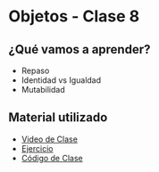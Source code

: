 # Objetos - Clase 8

## ¿Qué vamos a aprender?

* Repaso
* Identidad vs Igualdad
* Mutabilidad

## Material utilizado

* [Video de Clase](https://youtu.be/FMGAxbqQhEA)
* [Ejercicio](https://docs.google.com/document/d/1Gt4WhECZvDmlqjWempskDMmLDvi-2s8WgOy01SvJbiQ/)
* [Código de Clase](https://github.com/pdep-st/seguimiento/tree/main/seguimiento/2023/objetos/practica/src/clase8.wlk)